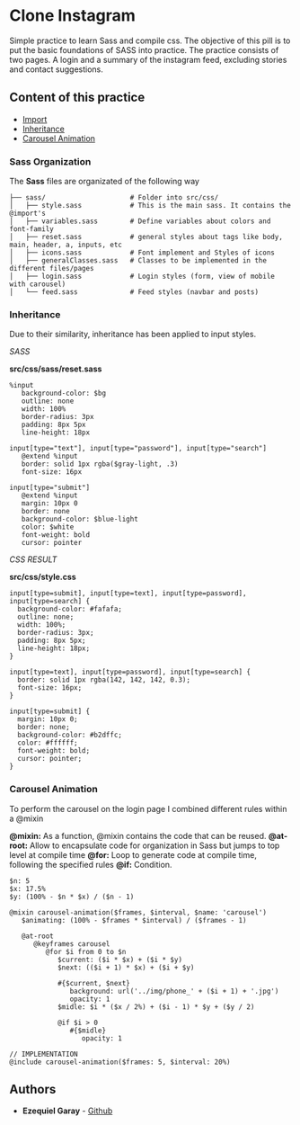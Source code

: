 # Clone Instagram

Simple practice to learn Sass and compile css. The objective of this pill is to put the basic foundations of SASS into practice.
The practice consists of two pages. A login and a summary of the instagram feed, excluding stories and contact suggestions.

## Content of this practice
   - [Import](#sass-organization)
   - [Inheritance](#inheritance)
   - [Carousel Animation](#carousel-animation)



### Sass Organization
The **Sass** files are organizated of the following way

```
├── sass/                     # Folder into src/css/
│   ├── style.sass            # This is the main sass. It contains the @import's
│   ├── variables.sass        # Define variables about colors and font-family 
│   ├── reset.sass            # general styles about tags like body, main, header, a, inputs, etc
│   ├── icons.sass            # Font implement and Styles of icons 
│   ├── generalClasses.sass   # Classes to be implemented in the different files/pages 
│   ├── login.sass            # Login styles (form, view of mobile with carousel) 
│   └── feed.sass             # Feed styles (navbar and posts) 
```

### Inheritance
Due to their similarity, inheritance has been applied to input styles.

*SASS*

**src/css/sass/reset.sass**
```
%input
   background-color: $bg
   outline: none
   width: 100%
   border-radius: 3px
   padding: 8px 5px
   line-height: 18px

input[type="text"], input[type="password"], input[type="search"]
   @extend %input
   border: solid 1px rgba($gray-light, .3)
   font-size: 16px

input[type="submit"]
   @extend %input
   margin: 10px 0
   border: none
   background-color: $blue-light
   color: $white
   font-weight: bold
   cursor: pointer
```

*CSS RESULT*

**src/css/style.css**
```
input[type=submit], input[type=text], input[type=password], input[type=search] {
  background-color: #fafafa;
  outline: none;
  width: 100%;
  border-radius: 3px;
  padding: 8px 5px;
  line-height: 18px;
}

input[type=text], input[type=password], input[type=search] {
  border: solid 1px rgba(142, 142, 142, 0.3);
  font-size: 16px;
}

input[type=submit] {
  margin: 10px 0;
  border: none;
  background-color: #b2dffc;
  color: #ffffff;
  font-weight: bold;
  cursor: pointer;
}

```


### Carousel Animation

To perform the carousel on the login page I combined different rules within a @mixin

**@mixin:** As a function, @mixin contains the code that can be reused.
**@at-root:** Allow to encapsulate code for organization in Sass but jumps to top level at compile time
**@for:** Loop to generate code at compile time, following the specified rules
**@if:** Condition. 

```
$n: 5
$x: 17.5%
$y: (100% - $n * $x) / ($n - 1)

@mixin carousel-animation($frames, $interval, $name: 'carousel')
   $animating: (100% - $frames * $interval) / ($frames - 1)

   @at-root 
      @keyframes carousel 
         @for $i from 0 to $n
            $current: ($i * $x) + ($i * $y)
            $next: (($i + 1) * $x) + ($i + $y)

            #{$current, $next}
               background: url('../img/phone_' + ($i + 1) + '.jpg')
               opacity: 1
            $midle: $i * ($x / 2%) + ($i - 1) * $y + ($y / 2)

            @if $i > 0
               #{$midle}
                  opacity: 1

// IMPLEMENTATION
@include carousel-animation($frames: 5, $interval: 20%)
```

## Authors

*  **Ezequiel Garay** - [Github](https://github.com/ezemgaray "Ezequiel Garay - GitHub")